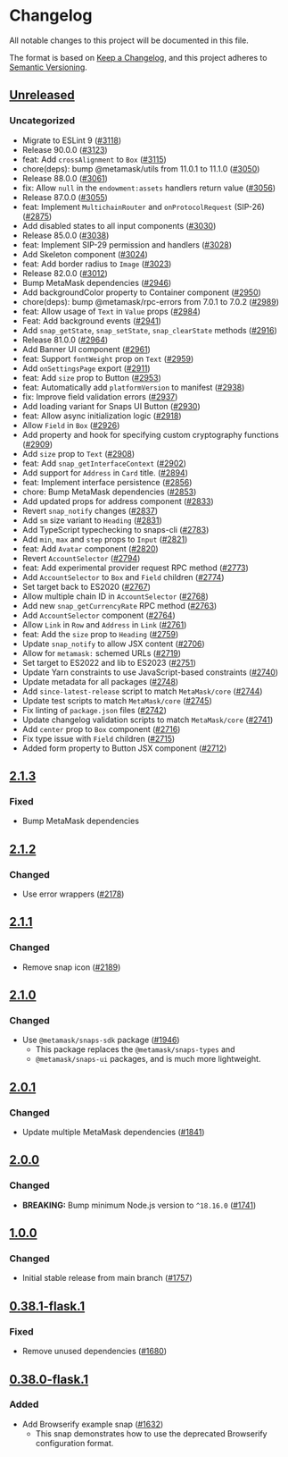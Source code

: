 # Changelog

All notable changes to this project will be documented in this file.

The format is based on [Keep a Changelog](https://keepachangelog.com/en/1.0.0/),
and this project adheres to [Semantic Versioning](https://semver.org/spec/v2.0.0.html).

## [Unreleased]

### Uncategorized

- Migrate to ESLint 9 ([#3118](https://github.com/MetaMask/snaps/pull/3118))
- Release 90.0.0 ([#3123](https://github.com/MetaMask/snaps/pull/3123))
- feat: Add `crossAlignment` to `Box` ([#3115](https://github.com/MetaMask/snaps/pull/3115))
- chore(deps): bump @metamask/utils from 11.0.1 to 11.1.0 ([#3050](https://github.com/MetaMask/snaps/pull/3050))
- Release 88.0.0 ([#3061](https://github.com/MetaMask/snaps/pull/3061))
- fix: Allow `null` in the `endowment:assets` handlers return value ([#3056](https://github.com/MetaMask/snaps/pull/3056))
- Release 87.0.0 ([#3055](https://github.com/MetaMask/snaps/pull/3055))
- feat: Implement `MultichainRouter` and `onProtocolRequest` (SIP-26) ([#2875](https://github.com/MetaMask/snaps/pull/2875))
- Add disabled states to all input components ([#3030](https://github.com/MetaMask/snaps/pull/3030))
- Release 85.0.0 ([#3038](https://github.com/MetaMask/snaps/pull/3038))
- feat: Implement SIP-29 permission and handlers ([#3028](https://github.com/MetaMask/snaps/pull/3028))
- Add Skeleton component ([#3024](https://github.com/MetaMask/snaps/pull/3024))
- feat: Add border radius to `Image` ([#3023](https://github.com/MetaMask/snaps/pull/3023))
- Release 82.0.0 ([#3012](https://github.com/MetaMask/snaps/pull/3012))
- Bump MetaMask dependencies ([#2946](https://github.com/MetaMask/snaps/pull/2946))
- Add backgroundColor property to Container component ([#2950](https://github.com/MetaMask/snaps/pull/2950))
- chore(deps): bump @metamask/rpc-errors from 7.0.1 to 7.0.2 ([#2989](https://github.com/MetaMask/snaps/pull/2989))
- feat: Allow usage of `Text` in `Value` props ([#2984](https://github.com/MetaMask/snaps/pull/2984))
- Feat: Add background events ([#2941](https://github.com/MetaMask/snaps/pull/2941))
- Add `snap_getState`, `snap_setState`, `snap_clearState` methods ([#2916](https://github.com/MetaMask/snaps/pull/2916))
- Release 81.0.0 ([#2964](https://github.com/MetaMask/snaps/pull/2964))
- Add Banner UI component ([#2961](https://github.com/MetaMask/snaps/pull/2961))
- feat: Support `fontWeight` prop on `Text` ([#2959](https://github.com/MetaMask/snaps/pull/2959))
- Add `onSettingsPage` export ([#2911](https://github.com/MetaMask/snaps/pull/2911))
- feat: Add `size` prop to Button ([#2953](https://github.com/MetaMask/snaps/pull/2953))
- feat: Automatically add `platformVersion` to manifest ([#2938](https://github.com/MetaMask/snaps/pull/2938))
- fix: Improve field validation errors ([#2937](https://github.com/MetaMask/snaps/pull/2937))
- Add loading variant for Snaps UI Button ([#2930](https://github.com/MetaMask/snaps/pull/2930))
- feat: Allow async initialization logic ([#2918](https://github.com/MetaMask/snaps/pull/2918))
- Allow `Field` in `Box` ([#2926](https://github.com/MetaMask/snaps/pull/2926))
- Add property and hook for specifying custom cryptography functions ([#2909](https://github.com/MetaMask/snaps/pull/2909))
- Add `size` prop to `Text` ([#2908](https://github.com/MetaMask/snaps/pull/2908))
- feat: Add `snap_getInterfaceContext` ([#2902](https://github.com/MetaMask/snaps/pull/2902))
- Add support for `Address` in `Card` title. ([#2894](https://github.com/MetaMask/snaps/pull/2894))
- feat: Implement interface persistence ([#2856](https://github.com/MetaMask/snaps/pull/2856))
- chore: Bump MetaMask dependencies ([#2853](https://github.com/MetaMask/snaps/pull/2853))
- Add updated props for address component ([#2833](https://github.com/MetaMask/snaps/pull/2833))
- Revert `snap_notify` changes ([#2837](https://github.com/MetaMask/snaps/pull/2837))
- Add `sm` size variant to `Heading` ([#2831](https://github.com/MetaMask/snaps/pull/2831))
- Add TypeScript typechecking to snaps-cli ([#2783](https://github.com/MetaMask/snaps/pull/2783))
- Add `min`, `max` and `step` props to `Input` ([#2821](https://github.com/MetaMask/snaps/pull/2821))
- feat: Add `Avatar` component ([#2820](https://github.com/MetaMask/snaps/pull/2820))
- Revert `AccountSelector` ([#2794](https://github.com/MetaMask/snaps/pull/2794))
- feat: Add experimental provider request RPC method ([#2773](https://github.com/MetaMask/snaps/pull/2773))
- Add `AccountSelector` to `Box` and `Field` children ([#2774](https://github.com/MetaMask/snaps/pull/2774))
- Set target back to ES2020 ([#2767](https://github.com/MetaMask/snaps/pull/2767))
- Allow multiple chain ID in `AccountSelector` ([#2768](https://github.com/MetaMask/snaps/pull/2768))
- Add new `snap_getCurrencyRate` RPC method ([#2763](https://github.com/MetaMask/snaps/pull/2763))
- Add `AccountSelector` component ([#2764](https://github.com/MetaMask/snaps/pull/2764))
- Allow `Link` in `Row` and `Address` in `Link` ([#2761](https://github.com/MetaMask/snaps/pull/2761))
- feat: Add the `size` prop to `Heading` ([#2759](https://github.com/MetaMask/snaps/pull/2759))
- Update `snap_notify` to allow JSX content ([#2706](https://github.com/MetaMask/snaps/pull/2706))
- Allow for `metamask:` schemed URLs ([#2719](https://github.com/MetaMask/snaps/pull/2719))
- Set target to ES2022 and lib to ES2023 ([#2751](https://github.com/MetaMask/snaps/pull/2751))
- Update Yarn constraints to use JavaScript-based constraints ([#2740](https://github.com/MetaMask/snaps/pull/2740))
- Update metadata for all packages ([#2748](https://github.com/MetaMask/snaps/pull/2748))
- Add `since-latest-release` script to match `MetaMask/core` ([#2744](https://github.com/MetaMask/snaps/pull/2744))
- Update test scripts to match `MetaMask/core` ([#2745](https://github.com/MetaMask/snaps/pull/2745))
- Fix linting of `package.json` files ([#2742](https://github.com/MetaMask/snaps/pull/2742))
- Update changelog validation scripts to match `MetaMask/core` ([#2741](https://github.com/MetaMask/snaps/pull/2741))
- Add `center` prop to `Box` component ([#2716](https://github.com/MetaMask/snaps/pull/2716))
- Fix type issue with `Field` children ([#2715](https://github.com/MetaMask/snaps/pull/2715))
- Added form property to Button JSX component ([#2712](https://github.com/MetaMask/snaps/pull/2712))

## [2.1.3]

### Fixed

- Bump MetaMask dependencies

## [2.1.2]

### Changed

- Use error wrappers ([#2178](https://github.com/MetaMask/snaps/pull/2178))

## [2.1.1]

### Changed

- Remove snap icon ([#2189](https://github.com/MetaMask/snaps/pull/2189))

## [2.1.0]

### Changed

- Use `@metamask/snaps-sdk` package ([#1946](https://github.com/MetaMask/snaps/pull/1946))
  - This package replaces the `@metamask/snaps-types` and
  - `@metamask/snaps-ui` packages, and is much more lightweight.

## [2.0.1]

### Changed

- Update multiple MetaMask dependencies ([#1841](https://github.com/MetaMask/snaps/pull/1841))

## [2.0.0]

### Changed

- **BREAKING:** Bump minimum Node.js version to `^18.16.0` ([#1741](https://github.com/MetaMask/snaps/pull/1741))

## [1.0.0]

### Changed

- Initial stable release from main branch ([#1757](https://github.com/MetaMask/snaps/pull/1757))

## [0.38.1-flask.1]

### Fixed

- Remove unused dependencies ([#1680](https://github.com/MetaMask/snaps/pull/1680))

## [0.38.0-flask.1]

### Added

- Add Browserify example snap ([#1632](https://github.com/MetaMask/snaps/pull/1632))
  - This snap demonstrates how to use the deprecated Browserify configuration format.

[Unreleased]: https://github.com/MetaMask/snaps/compare/@metamask/browserify-example-snap@2.1.3...HEAD
[2.1.3]: https://github.com/MetaMask/snaps/compare/@metamask/browserify-example-snap@2.1.2...@metamask/browserify-example-snap@2.1.3
[2.1.2]: https://github.com/MetaMask/snaps/compare/@metamask/browserify-example-snap@2.1.1...@metamask/browserify-example-snap@2.1.2
[2.1.1]: https://github.com/MetaMask/snaps/compare/@metamask/browserify-example-snap@2.1.0...@metamask/browserify-example-snap@2.1.1
[2.1.0]: https://github.com/MetaMask/snaps/compare/@metamask/browserify-example-snap@2.0.1...@metamask/browserify-example-snap@2.1.0
[2.0.1]: https://github.com/MetaMask/snaps/compare/@metamask/browserify-example-snap@2.0.0...@metamask/browserify-example-snap@2.0.1
[2.0.0]: https://github.com/MetaMask/snaps/compare/@metamask/browserify-example-snap@1.0.0...@metamask/browserify-example-snap@2.0.0
[1.0.0]: https://github.com/MetaMask/snaps/compare/@metamask/browserify-example-snap@0.38.1-flask.1...@metamask/browserify-example-snap@1.0.0
[0.38.1-flask.1]: https://github.com/MetaMask/snaps/compare/@metamask/browserify-example-snap@0.38.0-flask.1...@metamask/browserify-example-snap@0.38.1-flask.1
[0.38.0-flask.1]: https://github.com/MetaMask/snaps/releases/tag/@metamask/browserify-example-snap@0.38.0-flask.1
